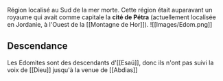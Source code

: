 Région localisé au Sud de la mer morte. Cette région était auparavant un royaume qui avait comme capitale la **cité de Pétra** (actuellement localisée en Jordanie, à l'Ouest de la [[Montagne de Hor]]).
![[Images/Edom.png]]
## Descendance
Les Edomites sont des descendants d'[[Esaü]], donc ils n'ont pas suivi la voix de [[Dieu]] jusqu'à la venue de [[Abdias]]
